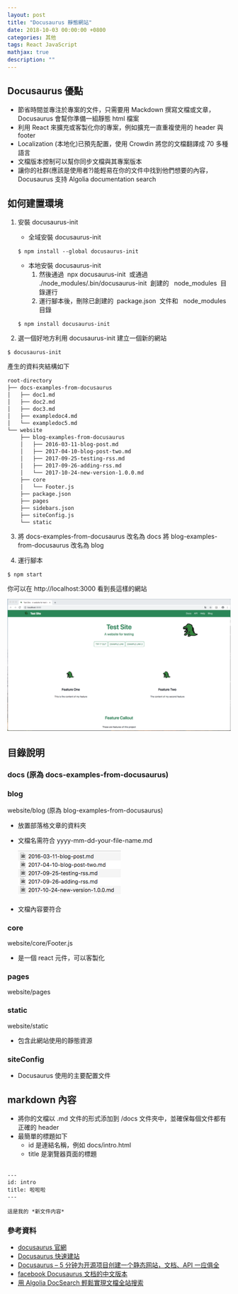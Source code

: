 ```yaml
---
layout: post
title: "Docusaurus 靜態網站"
date: 2018-10-03 00:00:00 +0800
categories: 其他
tags: React JavaScript
mathjax: true
description: ""
---
```


## Docusaurus 優點

- 節省時間並專注於專案的文件，只需要用 Mackdown 撰寫文檔或文章，Docusaurus 會幫你準備一組靜態 html 檔案
- 利用 React 來擴充或客製化你的專案，例如擴充一直重複使用的 header 與 footer
- Localization (本地化)已預先配置，使用 Crowdin 將您的文檔翻譯成 70 多種語言
- 文檔版本控制可以幫你同步文檔與其專案版本
- 讓你的社群(應該是使用者?)能輕易在你的文件中找到他們想要的內容，Docusaurus 支持 Algolia documentation search

## 如何建置環境

1. 安裝 docusaurus-init

   - 全域安裝 docusaurus-init

   ```
   $ npm install --global docusaurus-init
   ```

   - 本地安裝 docusaurus-init
     1. 然後通過  npx docusaurus-init  或通過   ./node_modules/.bin/docusaurus-init  創建的   node_modules  目錄運行
     2. 運行腳本後，刪除已創建的  package.json  文件和   node_modules  目錄

   ```
   $ npm install docusaurus-init
   ```

2. 選一個好地方利用 docusaurus-init 建立一個新的網站

```
$ docusaurus-init
```

產生的資料夾結構如下

```
root-directory
├── docs-examples-from-docusaurus
│   ├── doc1.md
│   ├── doc2.md
│   ├── doc3.md
│   ├── exampledoc4.md
│   └── exampledoc5.md
└── website
    ├── blog-examples-from-docusaurus
    │   ├── 2016-03-11-blog-post.md
    │   ├── 2017-04-10-blog-post-two.md
    │   ├── 2017-09-25-testing-rss.md
    │   ├── 2017-09-26-adding-rss.md
    │   └── 2017-10-24-new-version-1.0.0.md
    ├── core
    │   └── Footer.js
    ├── package.json
    ├── pages
    ├── sidebars.json
    ├── siteConfig.js
    └── static
```

3. 將 docs-examples-from-docusaurus 改名為 docs
   將 blog-examples-from-docusaurus 改名為 blog

4. 運行腳本

```
$ npm start
```

你可以在 http://localhost:3000 看到長這樣的網站

![](/assets/img/posts/lyBkEC5.png)

## 目錄說明

### docs (原為 docs-examples-from-docusaurus)

### blog

website/blog (原為 blog-examples-from-docusaurus)

- 放置部落格文章的資料夾
- 文檔名需符合 yyyy-mm-dd-your-file-name.md

  ![](/assets/img/posts/f2C2bFX.png)

- 文檔內容要符合

### core

website/core/Footer.js

- 是一個 react 元件，可以客製化

### pages

website/pages

### static

website/static

- 包含此網站使用的靜態資源

### siteConfig

- Docusaurus 使用的主要配置文件

## markdown 內容

- 將你的文檔以 .md 文件的形式添加到 /docs 文件夾中，並確保每個文件都有正確的 header
- 最簡單的標題如下
  - id 是連結名稱，例如 docs/intro.html
  - title 是瀏覽器頁面的標題

```

---
id: intro
title: 啦啦啦
---

這是我的 *新文件内容*

```

### 參考資料

- [docusaurus 官網](https://docusaurus.io/en/)
- [Docusaurus 快速建站](https://blog.csdn.net/eqera/article/details/79324869)
- [Docusaurus – 5 分钟为开源项目创建一个静态网站，文档、API 一应俱全](https://www.appinn.com/docusaurus/)
- [facebook Docusaurus 文档的中文版本](https://github.com/demopark/docusaurus-docs-Zh_CN)
- [用 Algolia DocSearch 輕鬆實現文檔全站搜索](https://laravel-china.org/articles/12400/using-algolia-docsearch-to-easily-realize-document-total-station-search)
